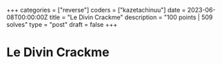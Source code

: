 +++
categories = ["reverse"]
coders = ["kazetachinuu"]
date = 2023-06-08T00:00:00Z
title = "Le Divin Crackme"
description = "100 points | 509 solves"
type = "post"
draft = false
+++

# Le Divin Crackme

